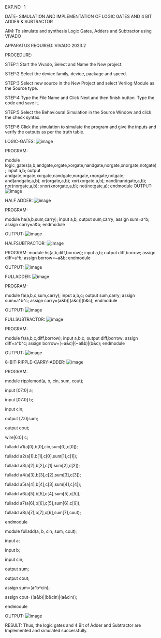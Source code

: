                                                                   
 EXP.NO- 1 

DATE- 
                    SIMULATION AND IMPLEMENTATION OF LOGIC GATES AND 
                                           4 BIT ADDER & SUBTRACTOR 

AIM: To simulate and synthesis Logic Gates, Adders and Subtractor using VIVADO 

APPARATUS REQUIRED: VIVADO 2023.2 

PROCEDURE: 


STEP:1 Start the Vivado, Select and Name the New project. 


STEP:2 Select the device family, device, package and speed. 


STEP:3 Select new source in the New Project and select Verilog Module as the Source type. 


STEP:4 Type the File Name and Click Next and then finish button. Type the code and save it. 


STEP:5 Select the Behavioural Simulation in the Source Window and click the check syntax. 


STEP:6 Click the simulation to simulate the program and give the inputs and verify the outputs as per the truth table.
 


LOGIC-GATES: 
![image](https://github.com/Padmeshwaraan/VLSI-Experiments-1/assets/160568747/598eb676-fc4f-4543-a08b-60624c2c1419)

                            

PROGRAM: 

module logic_gates(a,b,andgate,orgate,xorgate,nandgate,norgate,xnorgate,notgate);
input a,b;
output andgate,orgate,xorgate,nandgate,norgate,xnorgate,notgate;
and(andgate,a,b);
or(orgate,a,b);
xor(xorgate,a,b);
nand(nandgate,a,b);
nor(norgate,a,b);
xnor(xnorgate,a,b);
not(notgate,a);
endmodule
OUTPUT:       
![image](https://github.com/Padmeshwaraan/VLSI-Experiments-1/assets/160568747/0bf7de7a-e772-4f1b-a1ac-76278dc145a5)


HALF ADDER: 
![image](https://github.com/Padmeshwaraan/VLSI-Experiments-1/assets/160568747/1efa0cef-9db7-441b-aad9-4accd714defe)



 



PROGRAM: 

module ha(a,b,sum,carry);
input a,b;
output sum,carry;
assign sum=a^b;
assign carry=a&b;
endmodule






OUTPUT:
![image](https://github.com/Padmeshwaraan/VLSI-Experiments-1/assets/160568747/7c204f4f-e3dd-4060-bdff-93e019fd3ba2)


 
HALFSUBTRACTOR: 
![image](https://github.com/Padmeshwaraan/VLSI-Experiments-1/assets/160568747/c21b7c8d-c134-4467-b903-6ccf3c576cf6)


 


PROGRAM: 
module hs(a,b,diff,borrow);
input a,b; 
output diff,borrow;
assign diff=a^b; 
assign borrow=~a&b;
endmodule


OUTPUT:
![image](https://github.com/Padmeshwaraan/VLSI-Experiments-1/assets/160568747/3937e7e8-af45-468d-b05c-05c37d9d68d8)


 




FULLADDER: 
![image](https://github.com/Padmeshwaraan/VLSI-Experiments-1/assets/160568747/8020948e-1de8-4d83-8531-52532675485c)


 


PROGRAM: 

module fa(a,b,c,sum,carry);
input a,b,c; 
output sum,carry;
assign sum=a^b^c; 
assign carry=(a&b)|(a&c)|(b&c);
endmodule



OUTPUT:
![image](https://github.com/Padmeshwaraan/VLSI-Experiments-1/assets/160568747/9a51b020-a484-4b9b-b016-f93b67b9b303)


 




FULLSUBTRACTOR: 
![image](https://github.com/Padmeshwaraan/VLSI-Experiments-1/assets/160568747/c1a5ac2a-235a-47b6-9e5a-5d0487fdb3e0)





 






PROGRAM: 

module fs(a,b,c,diff,borrow);
input a,b,c;
output diff,borrow;
assign diff=a^b^c; 
assign borrow=(~a&c)|(~a&b)|(b&c); 
endmodule


OUTPUT:
![image](https://github.com/Padmeshwaraan/VLSI-Experiments-1/assets/160568747/5fda3116-d45e-4562-8083-edac1099f3ce)


 8-BIT-RIPPLE-CARRY-ADDER: 
 ![image](https://github.com/Padmeshwaraan/VLSI-Experiments-1/assets/160568747/b90d6719-3f52-437b-a37d-be4a12f989b5)


 

PROGRAM: 

module ripplemod(a, b, cin, sum, cout);

input [07:0] a;

input [07:0] b;

input cin;

output [7:0]sum;

output cout;

wire[6:0] c;

fulladd a1(a[0],b[0],cin,sum[0],c[0]);

fulladd a2(a[1],b[1],c[0],sum[1],c[1]);

fulladd a3(a[2],b[2],c[1],sum[2],c[2]);

fulladd a4(a[3],b[3],c[2],sum[3],c[3]);

fulladd a5(a[4],b[4],c[3],sum[4],c[4]);

fulladd a6(a[5],b[5],c[4],sum[5],c[5]);

fulladd a7(a[6],b[6],c[5],sum[6],c[6]);

fulladd a8(a[7],b[7],c[6],sum[7],cout);

endmodule

module fulladd(a, b, cin, sum, cout);

input a;

input b;

input cin;

output sum;

output cout;

assign sum=(a^b^cin);

assign cout=((a&b)|(b&cin)|(a&cin));

endmodule
















OUTPUT: 
![image](https://github.com/Padmeshwaraan/VLSI-Experiments-1/assets/160568747/58adbe5a-8aa9-4862-94f3-3af09e0aef9b)

 












RESULT:
        Thus, the logic gates and 4 Bit of Adder and Subtractor are Implemented 
and simulated successfully.

 


